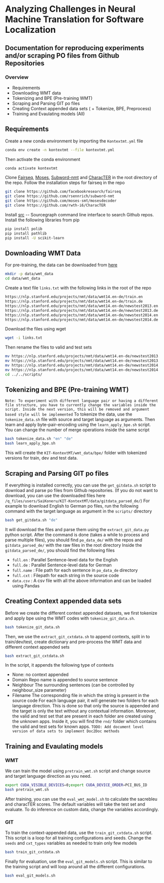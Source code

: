 # Analyzing Challenges in Neural Machine Translation for Software Localization
## Documentation for reproducing experiments and/or scraping PO files from Github Repositories
### Overview
- Requirements
- Downloading WMT data
- Tokenizing and BPE (Pre-training WMT)
- Scraping and Parsing GIT po files
- Creating Context appended data sets ( + Tokenize, BPE, Preprocess)
- Training and Evaulating models (All)
## Requirements
Create a new conda environment by importing the `Kontextmt.yml` file
```sh
conda env create -n kontextmt --file kontextmt.yml
```
Then activate the conda environment
```sh
conda activate kontextmt
```
Clone [Fairseq](https://github.com/facebookresearch/fairseq), [Moses](https://github.com/moses-smt/mosesdecoder), [Subword-nmt](https://github.com/rsennrich/subword-nmt) and [CharacTER](https://github.com/rwth-i6/CharacTER) in the root directory of the repo. Follow the installation steps for fairseq in the repo
```sh
git clone https://github.com/facebookresearch/fairseq
git clone https://github.com/rsennrich/subword-nmt
git clone https://github.com/moses-smt/mosesdecoder
git clone https://github.com/rwth-i6/CharacTER
```
Install [src](https://github.com/sourcegraph/src-cli) -- Sourcegraph command line interface to search Github repos.
Install the following libraries from pip
```sh
pip install polib
pip install pathlib
pip install -U scikit-learn
```
## Downloading WMT Data
For pre-training, the data can be downloaded from [here](https://nlp.stanford.edu/projects/nmt/)
```sh
mkdir -p data/wmt_data
cd data/wmt_data
```
Create a text file `links.txt` with the following links in the root of the repo
```sh
https://nlp.stanford.edu/projects/nmt/data/wmt14.en-de/train.en
https://nlp.stanford.edu/projects/nmt/data/wmt14.en-de/train.de
https://nlp.stanford.edu/projects/nmt/data/wmt14.en-de/newstest2013.en
https://nlp.stanford.edu/projects/nmt/data/wmt14.en-de/newstest2013.de
https://nlp.stanford.edu/projects/nmt/data/wmt14.en-de/newstest2014.en
https://nlp.stanford.edu/projects/nmt/data/wmt14.en-de/newstest2014.de
```
Download the files using wget
```sh
wget -i links.txt
```
Then rename the files to valid and test sets
```sh
mv https://nlp.stanford.edu/projects/nmt/data/wmt14.en-de/newstest2013.en valid.en
mv https://nlp.stanford.edu/projects/nmt/data/wmt14.en-de/newstest2013.de valid.de
mv https://nlp.stanford.edu/projects/nmt/data/wmt14.en-de/newstest2014.en test.en
mv https://nlp.stanford.edu/projects/nmt/data/wmt14.en-de/newstest2014.de test.de
cd ../../scripts/
```
## Tokenizing and BPE (Pre-training WMT)
`Note: To experiment with different language pair or having a different file structure, you have to currently change the variables inside the script. Inside the next version, this will be removed and argument based style will be implemented`
To tokenize the data, use the `tokenize_data.sh` file with source and target language as arguments. Then learn and apply byte-pair-encoding using the `learn_apply_bpe.sh` script. You can change the number of merge operations inside the same script
```sh
bash tokenize_data.sh "en" "de"
bash learn_apply_bpe.sh
```
This will create the `KIT-KontextMT/wmt_data/bpe/` folder with tokenized versions for train, dev and test data.
## Scraping and Parsing GIT po files
If everything is installed correctly, you can use the `get_gitdata.sh` script to download and parse po files from Github repositories. (If you do not want to download, you can use the downloaded files here `/q_files/users/SaiKoneru/KIT-KontextMT/data/gitdata_parsed_de/`)
For example to download English to German po files, run the following command with the target language as argument in the `scripts/` directory
```sh
bash get_gitdata.sh "de"
```
It will download the files and parse them using the `extract_git_data.py` python script.
After the command is done (takes a while to process and parse multiple files), you should find `po_data_de/` with the repos and `gitdata_parsed_de/` with the raw files in the root directory
Inside the `gitdata_parsed_de/`, you should find the following files
- `full.en` : Parallel Sentence-level data for the English
- `full.de` : Parallel Sentence-level data for German
- `full.name` : File path for each sentence in `po_data_de` directory
- `full.cxt` : Filepath for each string in the source code
- `data.csv` : A csv file with all the above information and can be loaded using Pandas
## Creating Context appended data sets
Before we create the different context appended datasets, we first tokenize and apply bpe using the WMT codes with `tokenize_git_data.sh`.
```sh
bash tokenize_git_data.sh
```
Then, we use the `extract_git_cxtdata.sh` to append contexts, split in to train/dev/test, create dictionary and pre-process the WMT data and different context appended sets
```sh
bash extract_git_cxtdata.sh
```
In the script, it appends the following type of contexts
- None: no context appended
- Domain Repo name is appended to source sentence
- Neighbour The surrounding sentences (can be controlled by neighbour_size parameter)
- Filename The corresponding file in which the string is present in the source code
For each language pair, it will generate two folders for each language direction. This is done so that only the source is appended and the target is only the text without any contextual information.
Moreover, the valid and test set that are present in each folder are created using the unknown apps. Inside it, you will find the `rnd/` folder which contains the valid and test sets for known apps.
`TODO: Add document level version of data sets to implement Doc2Doc methods`
##  Training and Evaulating models
### WMT
We can train the model using `pretrain_wmt.sh` script and change source and target language direction as you need.
```sh
export CUDA_VISIBLE_DEVICES=0;export CUDA_DEVICE_ORDER=PCI_BUS_ID
bash pretrain_wmt.sh
```
After training, you can use the `eval_wmt_model.sh` to calculate the sacrebleu and characTER scores. The default variables will take the test set and evaluate. To do inference on custom data, change the variables accordingly.
### GIT
To train the context-appended data, use the `train_git_cxtdata.sh` script. This script is a loop for all training configurations and seeds. Change the `seeds` and `cxt_types` variables as needed to train only few models
```sh
bash train_git_cxtdata.sh
```
Finally for evaluation, use the `eval_git_models.sh` script. This is similar to the training script and will loop around all the different configurations.
```sh
bash eval_git_models.sh
```
